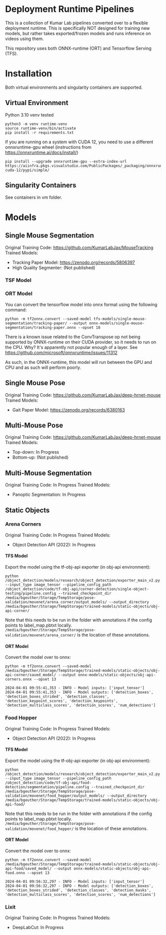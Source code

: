 # Deployment Runtime Pipelines

This is a collection of Kumar Lab pipelines converted over to a flexible deployment runtime.
This is specifically NOT designed for training new models, but rather takes exported/frozen models and runs inference on videos using them.

This repository uses both ONNX-runtime (ORT) and Tensorflow Serving (TFS).

# Installation

Both virtual environments and singularity containers are supported.

## Virtual Environment

Python 3.10 venv tested

```
python3 -m venv runtime-venv
source runtime-venv/bin/activate
pip install -r requirements.txt
```

If you are running on a system with CUDA 12, you need to use a different onnxruntime-gpu wheel (instructions from https://onnxruntime.ai/docs/install/)

```
pip install --upgrade onnxruntime-gpu --extra-index-url https://aiinfra.pkgs.visualstudio.com/PublicPackages/_packaging/onnxruntime-cuda-12/pypi/simple/
```

## Singularity Containers

See containers in vm folder.

# Models

## Single Mouse Segmentation

Original Training Code: https://github.com/KumarLabJax/MouseTracking
Trained Models:
* Tracking Paper Model: https://zenodo.org/records/5806397
* High Quality Segmenter: (Not published)


### TSF Model



### ORT Model

You can convert the tensorflow model into onnx format using the following command:

```
python -m tf2onnx.convert --saved-model tfs-models/single-mouse-segmentation/tracking-paper/ --output onnx-models/single-mouse-segmentation/tracking-paper.onnx --opset 18
```

There is a known issue related to the ConvTranspose op not being supported by ONNX-runtime on their CUDA provider, so it needs to run on the CPU. Why? It's apparently not popular enough of a layer. See https://github.com/microsoft/onnxruntime/issues/11312

As such, in the ONNX-runtime, this model will run between the GPU and CPU and as such will perform poorly.

## Single Mouse Pose

Original Training Code: https://github.com/KumarLabJax/deep-hrnet-mouse
Trained Models:
* Gait Paper Model: https://zenodo.org/records/6380163

## Multi-Mouse Pose

Original Training Code: https://github.com/KumarLabJax/deep-hrnet-mouse
Trained Models:
* Top-down: In Progress
* Bottom-up: (Not published)

## Multi-Mouse Segmentation

Original Training Code: In Progress
Trained Models:
* Panoptic Segmentation: In Progress

## Static Objects

### Arena Corners

Original Training Code: In Progress
Trained Models:
* Object Detection API (2022): In Progress

#### TFS Model

Export the model using the tf-obj-api exporter (in obj-api environment):
```
python /object_detection/models/research/object_detection/exporter_main_v2.py --input_type image_tensor --pipeline_config_path /object_detection/code/tf-obj-api/corner-detection/single-object-testing/pipeline.config --trained_checkpoint_dir /media/bgeuther/Storage/TempStorage/pose-validation/movenet/arena_corner/output_models/ --output_directory /media/bgeuther/Storage/TempStorage/trained-models/static-objects/obj-api-corner/
```
Note that this needs to be run in the folder with annotations if the config points to label_map.pbtxt locally.
`/media/bgeuther/Storage/TempStorage/pose-validation/movenet/arena_corner/` is the location of these annotations.

#### ORT Model

Convert the model over to onnx:
```
python -m tf2onnx.convert --saved-model /media/bgeuther/Storage/TempStorage/trained-models/static-objects/obj-api-corner/saved_model/ --output onnx-models/static-objects/obj-api-corners.onnx --opset 13
```

```
2024-04-01 09:55:41,353 - INFO - Model inputs: ['input_tensor']
2024-04-01 09:55:41,353 - INFO - Model outputs: ['detection_boxes', 'detection_boxes_strided', 'detection_classes', 'detection_keypoint_scores', 'detection_keypoints', 'detection_multiclass_scores', 'detection_scores', 'num_detections']
```

### Food Hopper

Original Training Code: In Progress
Trained Models:
* Object Detection API (2022): In Progress

#### TFS Model

Export the model using the tf-obj-api exporter (in obj-api environment):
```
python /object_detection/models/research/object_detection/exporter_main_v2.py --input_type image_tensor --pipeline_config_path /object_detection/code/tf-obj-api/food-detection/segmentation/pipeline.config --trained_checkpoint_dir /media/bgeuther/Storage/TempStorage/pose-validation/movenet/food_hopper/output_models/ --output_directory /media/bgeuther/Storage/TempStorage/trained-models/static-objects/obj-api-food/
```
Note that this needs to be run in the folder with annotations if the config points to label_map.pbtxt locally.
`/media/bgeuther/Storage/TempStorage/pose-validation/movenet/food_hopper/` is the location of these annotations.

#### ORT Model

Convert the model over to onnx:
```
python -m tf2onnx.convert --saved-model /media/bgeuther/Storage/TempStorage/trained-models/static-objects/obj-api-food/saved_model/ --output onnx-models/static-objects/obj-api-food.onnx --opset 13
```

```
2024-04-01 09:56:32,297 - INFO - Model inputs: ['input_tensor']
2024-04-01 09:56:32,297 - INFO - Model outputs: ['detection_boxes', 'detection_boxes_strided', 'detection_classes', 'detection_masks', 'detection_multiclass_scores', 'detection_scores', 'num_detections']
```

### Lixit

Original Training Code: In Progress
Trained Models:
* DeepLabCut: In Progress
